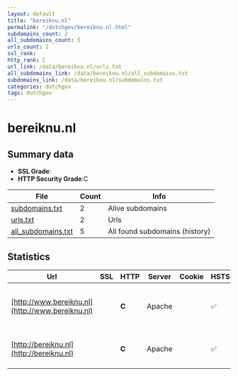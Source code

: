 ```yaml
---
layout: default
title: "bereiknu.nl"
permalink: "/dutchgov/bereiknu.nl.html"
subdomains_count: 2
all_subdomains_count: 5
urls_count: 2
ssl_rank: 
http_rank: C
url_link: /data/bereiknu.nl/urls.txt
all_subdomains_link: /data/bereiknu.nl/all_subdomains.txt
subdomains_link: /data/bereiknu.nl/subdomains.txt
categories: dutchgov
tags: dutchgov
---
```



# bereiknu.nl
## Summary data


 - **SSL Grade**:
 - **HTTP Security Grade**:C


| File       | Count | Info |
|------------|-------|------|
|[subdomains.txt](/DutchGovScope/data/bereiknu.nl/subdomains.txt)|2|Alive subdomains|
|[urls.txt](/DutchGovScope/data/bereiknu.nl/urls.txt)|2|Urls|
|[all_subdomains.txt](/DutchGovScope/data/bereiknu.nl/all_subdomains.txt)|5|All found subdomains (history)|


## Statistics


| Url | SSL | HTTP | Server | Cookie | HSTS | CORS | CTO | CSP | XFO | XXP | RP |FP| Tech |Title |
|--------|-------|-------|------|------|------|------|------|------|------|------|------|------|------|------|
|[http://www.bereiknu.nl](http://www.bereiknu.nl)| | **C**|Apache| |:white_check_mark: | | | | | | :white_check_mark: | |Apache HTTP Server PHP:7.4.33 Varnish|Redirecting to h...|
|[http://bereiknu.nl](http://bereiknu.nl)| | **C**|Apache| |:white_check_mark: | | | | | | :white_check_mark: | |Apache HTTP Server Varnish|Redirecting to h...|

